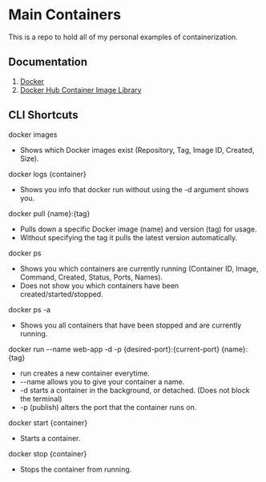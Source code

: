 # Main Containers

This is a repo to hold all of my personal examples of containerization.

## Documentation
  1. [Docker](https://docs.docker.com/get-started/)
  2. [Docker Hub Container Image Library](https://hub.docker.com/)

## CLI Shortcuts

docker images 
  - Shows which Docker images exist (Repository, Tag, Image ID, Created, Size).
  
docker logs {container} 
  - Shows you info that docker run without using the -d argument shows you.

docker pull {name}:{tag} 
  - Pulls down a specific Docker image (name) and version (tag) for usage.
  - Without specifying the tag it pulls the latest version automatically.

docker ps 
  - Shows you which containers are currently running (Container ID, Image, Command, Created, Status, Ports, Names).
  - Does not show you which containers have been created/started/stopped.

docker ps -a
  - Shows you all containers that have been stopped and are currently running.

docker run --name web-app -d -p {desired-port}:{current-port} {name}:{tag}
  - run creates a new container everytime.
  - --name allows you to give your container a name.
  - -d starts a container in the background, or detached. (Does not block the terminal)
  - -p (publish) alters the port that the container runs on.

docker start {container}
  - Starts a container.

docker stop {container} 
  - Stops the container from running.